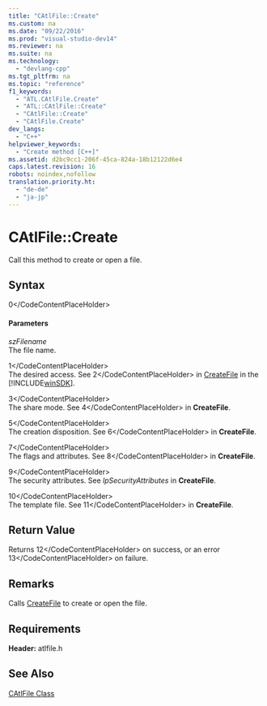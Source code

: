 ```yaml
---
title: "CAtlFile::Create"
ms.custom: na
ms.date: "09/22/2016"
ms.prod: "visual-studio-dev14"
ms.reviewer: na
ms.suite: na
ms.technology: 
  - "devlang-cpp"
ms.tgt_pltfrm: na
ms.topic: "reference"
f1_keywords: 
  - "ATL.CAtlFile.Create"
  - "ATL::CAtlFile::Create"
  - "CAtlFile::Create"
  - "CAtlFile.Create"
dev_langs: 
  - "C++"
helpviewer_keywords: 
  - "Create method [C++]"
ms.assetid: d2bc9cc1-206f-45ca-824a-18b12122d6e4
caps.latest.revision: 16
robots: noindex,nofollow
translation.priority.ht: 
  - "de-de"
  - "ja-jp"
---
```

# CAtlFile::Create
Call this method to create or open a file.  
  
## Syntax  
  
<CodeContentPlaceHolder>0\</CodeContentPlaceHolder>  
#### Parameters  
 *szFilename*  
 The file name.  
  
 <CodeContentPlaceHolder>1\</CodeContentPlaceHolder>  
 The desired access. See <CodeContentPlaceHolder>2\</CodeContentPlaceHolder> in [CreateFile](http://msdn.microsoft.com/library/windows/desktop/aa363858) in the [!INCLUDE[winSDK](../vs140/includes/winsdk_md.md)].  
  
 <CodeContentPlaceHolder>3\</CodeContentPlaceHolder>  
 The share mode. See <CodeContentPlaceHolder>4\</CodeContentPlaceHolder> in **CreateFile**.  
  
 <CodeContentPlaceHolder>5\</CodeContentPlaceHolder>  
 The creation disposition. See <CodeContentPlaceHolder>6\</CodeContentPlaceHolder> in **CreateFile**.  
  
 <CodeContentPlaceHolder>7\</CodeContentPlaceHolder>  
 The flags and attributes. See <CodeContentPlaceHolder>8\</CodeContentPlaceHolder> in **CreateFile**.  
  
 <CodeContentPlaceHolder>9\</CodeContentPlaceHolder>  
 The security attributes. See *lpSecurityAttributes* in **CreateFile**.  
  
 <CodeContentPlaceHolder>10\</CodeContentPlaceHolder>  
 The template file. See <CodeContentPlaceHolder>11\</CodeContentPlaceHolder> in **CreateFile**.  
  
## Return Value  
 Returns <CodeContentPlaceHolder>12\</CodeContentPlaceHolder> on success, or an error <CodeContentPlaceHolder>13\</CodeContentPlaceHolder> on failure.  
  
## Remarks  
 Calls [CreateFile](http://msdn.microsoft.com/library/windows/desktop/aa363858) to create or open the file.  
  
## Requirements  
 **Header:** atlfile.h  
  
## See Also  
 [CAtlFile Class](../vs140/catlfile-class.md)
